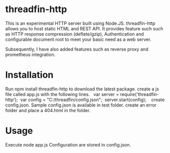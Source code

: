 # threadfin-http
This is an experimental HTTP server built using Node.JS. 
threadfin-http allows you to host static HTML and REST API. It provides feature such such as HTTP response compression (deflate/gzip), Authentication and configurable document root to meet your basic need as a web server.   

Subsequently, I have also added features such as reverse proxy and prometheus integration.

# Installation
Run npm install threadfin-http to download the latest package.
create a js file called app.js with the following lines. 
&nbsp;
var server = require('threadfin-http');&nbsp;
var config = "C:/threadfin/config.json";&nbsp;
server.start(config);&nbsp;
&nbsp;
create config.json. Sample config.json is available in test folder.
create an error folder and place a 404.html in the folder.

# Usage
Execute node app.js
Configuration are stored in config.json.
